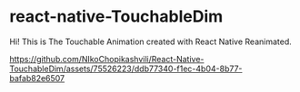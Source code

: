 # react-native-TouchableDim
Hi! This is The Touchable Animation created with React Native Reanimated. 

https://github.com/NIkoChopikashvili/React-Native-TouchableDim/assets/75526223/ddb77340-f1ec-4b04-8b77-bafab82e6507


